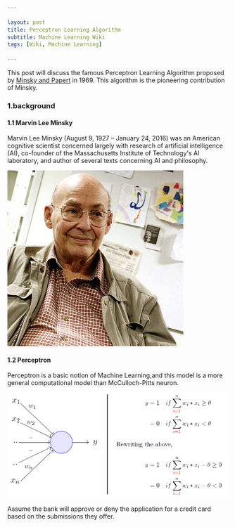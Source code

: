```yaml
---

layout: post
title: Perceptron Learning Algorithm
subtitle: Machine Learning Wiki
tags: [Wiki, Machine Learning]

---
```


This post will discuss the famous Perceptron Learning Algorithm proposed by [Minsky and Papert](https://science.sciencemag.org/content/165/3895/780) in 1969. This algorithm is the pioneering contribution of Minsky.

### 1.background


#### 1.1 Marvin Lee Minsky

Marvin Lee Minsky (August 9, 1927 – January 24, 2016) was an American cognitive scientist concerned largely with research of artificial intelligence (AI), co-founder of the Massachusetts Institute of Technology's AI laboratory, and author of several texts concerning AI and philosophy.

![](/img/Marvin_Minsky.jpg)

#### 1.2 Perceptron

Perceptron is a basic notion of Machine Learning,and this model is a more general computational model than McCulloch-Pitts neuron.

![](/img/perceptron_0.png)

Assume the bank will approve or deny the application for a credit card based on the submissions they offer.